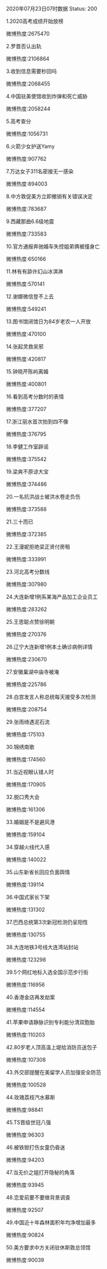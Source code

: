 2020年07月23日07时数据
Status: 200

1.2020高考成绩开始放榜

微博热度:2675470

2.罗晋否认出轨

微博热度:2106864

3.收到信息需要秒回吗

微博热度:2068455

4.中国驻美使馆收到炸弹和死亡威胁

微博热度:2058244

5.高考查分

微博热度:1056731

6.火箭少女护送Yamy

微博热度:907762

7.万达女子311名密接无一感染

微博热度:894003

8.中方敦促美方立即撤销有关错误决定

微博热度:783687

9.西藏那曲6.6级地震

微博热度:733583

10.官方通报奔驰婚车失控姐弟俩被撞身亡

微博热度:650166

11.林有有舔许幻山冰淇淋

微博热度:570141

12.谢娜微信登不上去

微博热度:549241

13.图书馆闭馆日为84岁老农一人开放

微博热度:470100

14.张起灵救吴邪

微博热度:420817

15.钟晓芹陈屿离婚

微博热度:400801

16.看到高考分数时的表情

微博热度:377207

17.浙江丽水首次拍到四不像

微博热度:376795

18.李健工作室辟谣

微博热度:375542

19.梁爽不原谅大宝

微博热度:374486

20.一名抗洪战士被洪水卷走负伤

微博热度:373588

21.三十而已

微博热度:372385

22.王漫妮拒绝梁正贤付房租

微博热度:333991

23.河北高考分数线

微博热度:307980

24.大连新增1例系某海产品加工企业员工

微博热度:283262

25.王思聪点赞徐明朝

微博热度:270376

26.辽宁大连新增1例本土确诊病例详情

微博热度:230670

27.安徽巢湖中庙寺被淹

微博热度:225786

28.白宫发言人称总统每天接受多次检测

微博热度:208754

29.张雨绮遇泥石流

微博热度:175103

30.锦绣南歌

微博热度:174560

31.当近视眼认错人时

微博热度:170905

32.脱口秀大会

微博热度:161306

33.婚姻是不是避风港

微博热度:159104

34.穿越火线代入感

微博热度:140022

35.山东新省长回应负面舆情

微博热度:139114

36.中国式家长下架

微博热度:131302

37.巴西总统第3次新冠检测仍呈阳性

微博热度:130755

38.大连地铁3号线大连湾站封站

微博热度:123298

39.5个网红地标入选全国示范步行街

微博热度:116956

40.香港金店再发劫案

微博热度:114554

41.苹果申请静脉识别专利能分清双胞胎

微博热度:110203

42.80岁老人顶高温上堤给消防员送包子

微博热度:107308

43.外交部提醒在美留学人员加强安全防范

微博热度:100528

44.玫瑰荔枝汽水慕斯

微博热度:98841

45.TS晋级世冠八强

微博热度:96303

46.被铁锨打伤女童仍昏迷

微博热度:94203

47.当无价之姐打开隐秘的角落

微博热度:93945

48.恋爱前要不要做背景调查

微博热度:92507

49.中国近十年森林面积年均净增加最多

微博热度:90824

50.美方要求中方关闭驻休斯敦总领馆

微博热度:90039

